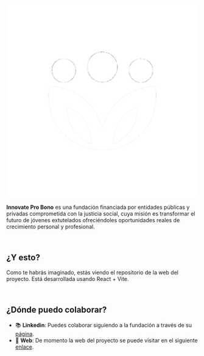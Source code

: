 
<div align="center">
    <img src="public/logo-blanco.png">
</div>

**Innovate Pro Bono** es una fundación financiada por entidades públicas y privadas comprometida con la justicia social, cuya misión es transformar el futuro de jóvenes extutelados ofreciéndoles oportunidades reales de crecimiento personal y profesional.

&nbsp;

## ¿Y esto?

Como te habrás imaginado, estás viendo el repositorio de la web del proyecto. Está desarrollada usando React + Vite.

&nbsp;

## ¿Dónde puedo colaborar?

- 📚 **Linkedin**: Puedes colaborar siguiendo a la fundación a través de su [página](https://www.linkedin.com/company/innovate-pro-bono/).
- 🚀 **Web**: De momento la web del proyecto se puede visitar en el siguiente [enlace](https://innovate-pro-bono.vercel.app/).

&nbsp;
